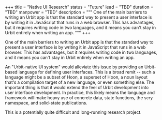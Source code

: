 +++
title = "Native UI Research"
status = "Future"
lead = "TBD"
duration = "TBD"
manpower = "TBD"
description = """
One of the main barriers to writing an Urbit app is that the standard way to present a user interface is by writing it in JavaScript that runs in a web browser.  This has advantages, but it requires writing code in two languages, and it means you can't stay in Urbit entirely when writing an app.
"""
+++

One of the main barriers to writing an Urbit app is that the standard way to present a user interface is by writing it in JavaScript that runs in a web browser.  This has advantages, but it requires writing code in two languages, and it means you can't stay in Urbit entirely when writing an app.

An "Urbit-native UI system" would alleviate this issue by providing an Urbit-based language for defining user interfaces.  This is a broad remit -- such a language might be a subset of Hoon, a superset of Hoon, a noun layout that's a compilation target of a new language, or even something else.  The important thing is that it would extend the feel of Urbit development into user interface development.  In practice, this likely means the language and framework will make heavy use of concrete data, state functions, the scry namespace, and solid-state publications.

This is a potentially quite difficult and long-running research project.